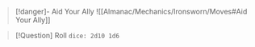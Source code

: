 > [!danger]- Aid Your Ally
> ![[Almanac/Mechanics/Ironsworn/Moves#Aid Your Ally]]

> [!Question] Roll
> `dice: 2d10 1d6`